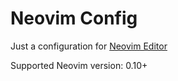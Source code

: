 # Neovim Config

Just a configuration for [Neovim Editor](https://neovim.io/)

Supported Neovim version: 0.10+
